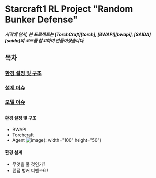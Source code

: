 # Starcraft1 RL Project "Random Bunker Defense" 

##### 시작에 앞서, 본 프로젝트는 [TorchCraft][torch], [BWAPI][bwapi], [SAIDA][saida]의 코드를 참고하여 만들어졌습니다. 

##
##
## 목차
### [환경 설정 및 구조](#환경-설정-및-구조)
### [설계 이슈](#설계-이슈)
### [모델 이슈](#)
##
####
####
####
####
####
####
####
####
####
####
####
####
####
####
####
##

####  환경 설정 및 구조
- BWAPI
- Torchcraft
- Agent
![image](https://user-images.githubusercontent.com/19571027/159266080-844e7d50-e479-4fa2-adbe-f26aa9cd9aa9.png){: width="100" height="50"}

#### 환경 설계 
- 무엇을 풀 것인가? 
- 랜덤 벙커 디펜스6 !


